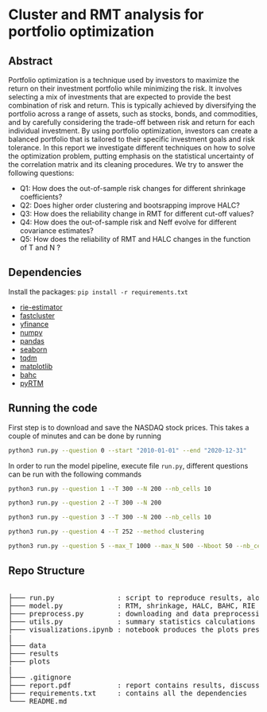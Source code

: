# Cluster and RMT analysis for portfolio optimization

## Abstract

Portfolio optimization is a technique used by investors to maximize the return on their investment portfolio while
minimizing the risk. It involves selecting a mix of investments that are expected to provide the best combination of
risk and return. This is typically achieved by diversifying the portfolio across a range of assets, such as stocks, bonds,
and commodities, and by carefully considering the trade-off between risk and return for each individual investment.
By using portfolio optimization, investors can create a balanced portfolio that is tailored to their specific investment
goals and risk tolerance. In this report we investigate different techniques on how to solve the optimization problem,
putting emphasis on the statistical uncertainty of the correlation matrix and its cleaning procedures. We try to answer the following questions:

- Q1: How does the out-of-sample risk changes for different shrinkage coefficients?
- Q2: Does higher order clustering and bootsrapping improve HALC?
- Q3: How does the reliability change in RMT for different cut-off values?
- Q4: How does the out-of-sample risk and Neff evolve for different covariance estimates?
- Q5: How does the reliability of RMT and HALC changes in the function of T and N ?

## Dependencies
Install the packages: `pip install -r requirements.txt`

- [rie-estimator](https://pypi.org/project/rie-estimator/)
- [fastcluster](https://pypi.org/project/fastcluster/)
- [yfinance](https://pypi.org/project/yfinance/)
- [numpy](https://pypi.org/project/numpy/)
- [pandas](https://pypi.org/project/pandas/)
- [seaborn](https://pypi.org/project/seaborn/)
- [tqdm](https://pypi.org/project/tqdm/)
- [matplotlib](https://pypi.org/project/matplotlib/)
- [bahc](https://pypi.org/project/bahc/)
- [pyRTM](https://pypi.org/project/pyrtm/)

## Running the code

First step is to download and save the NASDAQ stock prices. This takes a couple of minutes and can be done by running

```bash
python3 run.py --question 0 --start "2010-01-01" --end "2020-12-31"
```

In order to run the model pipeline, execute file `run.py`, different questions can be run with the following commands


```bash
python3 run.py --question 1 --T 300 --N 200 --nb_cells 10 
```

```bash
python3 run.py --question 2 --T 300 --N 200 
```

```bash
python3 run.py --question 3 --T 300 --N 200 --nb_cells 10
```

```bash
python3 run.py --question 4 --T 252 --method clustering
```

```bash
python3 run.py --question 5 --max_T 1000 --max_N 500 --Nboot 50 --nb_cells 11
```

## Repo Structure

<pre>  
├─── run.py               : script to reproduce results, along with rolling window calculations
├─── model.py             : RTM, shrinkage, HALC, BAHC, RIE algorithms
├─── preprocess.py        : downloading and data preprocessing functions
├─── utils.py             : summary statistics calculations
├─── visualizations.ipynb : notebook produces the plots presented in the report
|
├─── data
├─── results 
├─── plots 
|
├─── .gitignore
├─── report.pdf           : report contains results, discussions and methodologies
├─── requirements.txt     : contains all the dependencies
└─── README.md 
</pre>
